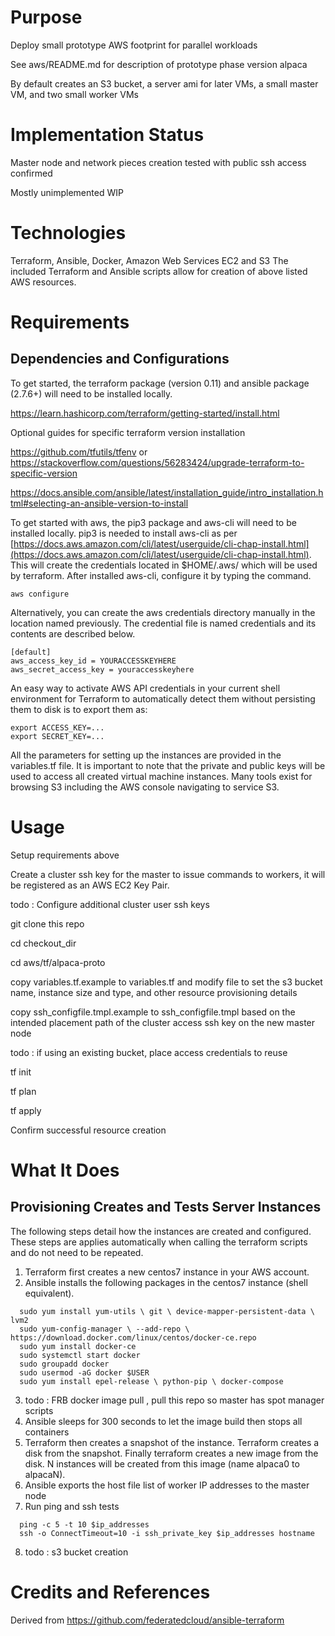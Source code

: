 # Purpose

Deploy small prototype AWS footprint for parallel workloads

See aws/README.md for description of prototype phase version alpaca

By default creates an S3 bucket, a server ami for later VMs, a small master VM,
and two small worker VMs

# Implementation Status

Master node and network pieces creation tested with public ssh access confirmed

Mostly unimplemented WIP

# Technologies
Terraform, Ansible, Docker, Amazon Web Services EC2 and S3
The included Terraform and Ansible scripts allow for creation of above listed
AWS resources.

# Requirements

## Dependencies and Configurations

To get started, the terraform package (version 0.11) and ansible package
(2.7.6+) will need to be installed locally.

https://learn.hashicorp.com/terraform/getting-started/install.html

Optional guides for specific terraform version installation

https://github.com/tfutils/tfenv or https://stackoverflow.com/questions/56283424/upgrade-terraform-to-specific-version

https://docs.ansible.com/ansible/latest/installation_guide/intro_installation.html#selecting-an-ansible-version-to-install

To get started with aws, the pip3 package and aws-cli will need to be installed
locally. pip3 is needed to install aws-cli as per
[https://docs.aws.amazon.com/cli/latest/userguide/cli-chap-install.html](https://docs.aws.amazon.com/cli/latest/userguide/cli-chap-install.html).
This will create the credentials located in $HOME/.aws/ which will be used by
terraform. After installed aws-cli, configure it by typing the command. 

```
aws configure
```

Alternatively, you can create the aws credentials directory manually in the
location named previously. The credential file is named credentials and its
contents are described below. 

```
[default]
aws_access_key_id = YOURACCESSKEYHERE
aws_secret_access_key = youraccesskeyhere
```

An easy way to activate AWS API credentials in your current shell environment for Terraform to automatically detect them without persisting them to disk is to export them as:

```
export ACCESS_KEY=...
export SECRET_KEY=...
```

All the parameters for setting up the instances are provided in the variables.tf
file. It is important to note that the private and public keys will be used to
access all created virtual machine instances. Many tools exist for browsing S3
including the AWS console navigating to service S3.

# Usage

Setup requirements above

Create a cluster ssh key for the master to issue commands to workers, it will
be registered as an AWS EC2 Key Pair.

todo : Configure additional cluster user ssh keys

git clone this repo

cd checkout_dir

cd aws/tf/alpaca-proto 

copy variables.tf.example to variables.tf and modify file to set the s3 bucket name, instance size and type,
and other resource provisioning details

copy ssh_configfile.tmpl.example to ssh_configfile.tmpl based on the intended placement path of the cluster access ssh key on the new master node

todo : if using an existing bucket, place access credentials to reuse

tf init

tf plan

tf apply

Confirm successful resource creation

# What It Does

## Provisioning Creates and Tests Server Instances
The following steps detail how the instances are created and configured. These
steps are applies automatically when calling the terraform scripts and do not
need to be repeated. 
1. Terraform first creates a new centos7 instance in your AWS account.
2. Ansible installs the following packages in the centos7 instance (shell equivalent).
  ```
    sudo yum install yum-utils \ git \ device-mapper-persistent-data \ lvm2
    sudo yum-config-manager \ --add-repo \ https://download.docker.com/linux/centos/docker-ce.repo
    sudo yum install docker-ce
    sudo systemctl start docker
    sudo groupadd docker
    sudo usermod -aG docker $USER
    sudo yum install epel-release \ python-pip \ docker-compose
  ```
3. todo : FRB docker image pull , pull this repo so master has spot manager scripts
4. Ansible sleeps for 300 seconds to let the image build then stops all containers
5. Terraform then creates a snapshot of the instance. Terraform creates a disk
from the snapshot. Finally terraform creates a new image from the disk. N
instances will be created from this image (name alpaca0 to alpacaN).
6. Ansible exports the host file list of worker IP addresses to the master node
7. Run ping and ssh tests
  ```
    ping -c 5 -t 10 $ip_addresses
    ssh -o ConnectTimeout=10 -i ssh_private_key $ip_addresses hostname
  ```
8. todo : s3 bucket creation

# Credits and References

Derived from https://github.com/federatedcloud/ansible-terraform
